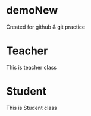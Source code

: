 # demoNew
Created for github &amp; git practice

# Teacher
This is teacher class

# Student 
This is Student class

